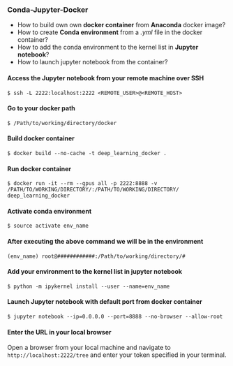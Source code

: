 ### Conda-Jupyter-Docker

- How to build own own **docker container** from **Anaconda** docker image?
- How to create **Conda environment** from a *.yml* file in the docker container?
- How to add the conda environment to the kernel list in **Jupyter notebook**?
- How to launch jupyter notebook from the container?

#### Access the Jupyter notebook from your remote machine over SSH
```
$ ssh -L 2222:localhost:2222 <REMOTE_USER>@<REMOTE_HOST>
```

#### Go to your docker path
```
$ /Path/to/working/directory/docker 
```

#### Build docker container
```
$ docker build --no-cache -t deep_learning_docker .
```

#### Run docker container
```
$ docker run -it --rm --gpus all -p 2222:8888 -v /PATH/TO/WORKING/DIRECTORY/:/PATH/TO/WORKING/DIRECTORY/ deep_learning_docker
```

#### Activate conda environment
```
$ source activate env_name
```

#### After executing the above command we will be in the environment
```
(env_name) root@############:/Path/to/working/directory/#
```
#### Add your environment to the kernel list in jupyter notebook
```
$ python -m ipykernel install --user --name=env_name
```

#### Launch Jupyter notebook with default port from docker container
```
$ jupyter notebook --ip=0.0.0.0 --port=8888 --no-browser --allow-root
```

#### Enter the URL in your local browser 
Open a browser from your local machine and navigate to `http://localhost:2222/tree` and enter your token specified in your terminal.
